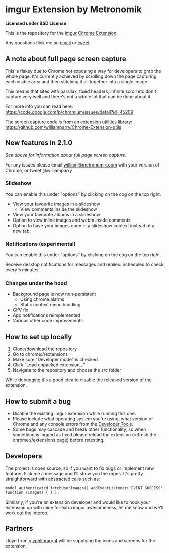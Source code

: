 # imgur Extension by Metronomik #

**Licensed under BSD License**

This is the repository for the [imgur Chrome Extension](https://chrome.google.com/webstore/detail/imgur/ehoopddfhgaehhmphfcooacjdpmbjlao).

Any questions flick me an [email](mailto:william@metronomik.com) or [tweet](https://twitter.com/williamparry)

## A note about full page screen capture ##

This is flakey due to Chrome not exposing a way for developers to grab the whole page. It's currently achieved by scrolling down the page capturing each visible area and then stitching it all together into a single image.

This means that sites with parallax, fixed headers, infinite scroll etc don't capture very well and there's not a whole lot that can be done about it.

For more info you can read here: https://code.google.com/p/chromium/issues/detail?id=45209

The screen capture code is from an extension utilities library: https://github.com/williamparry/Chrome-Extension-utils

## New features in 2.1.0 ##
*See above for information about full page screen capture.*

For any issues please email william@metronomik.com with your version of Chrome, or tweet @williamparry
### Slideshow ###

You can enable this under "options" by clicking on the cog on the top right.

* View your favourite images in a slideshow
   * View comments inside the slideshow
* View your favourite albums in a slideshow
* Option to view inline images and webm inside comments
* Option to have your images open in a slideshow context instead of a new tab

### Notifications (experimental) ###

You can enable this under "options" by clicking on the cog on the top right.

Receive desktop notifications for messages and replies. Scheduled to check every 5 minutes.

### Changes under the hood ###

* Background page is now non-persistent
    * Using chrome.alarms 
    * Static context menu handling
* GifV fix
* App notifications reimplemented
* Various other code improvements

###

## How to set up locally ##

1. Clone/download the repository
2. Go to chrome://extensions
3. Make sure "Developer mode" is checked
4. Click "Load unpacked extension..."
5. Navigate to the repository and choose the *src* folder

While debugging it's a good idea to disable the released version of the extension.

## How to submit a bug ##

* Disable the existing imgur extension while running this one.
* Please include what operating system you're using, what version of Chrome and any console errors from the [Developer Tools](https://developers.google.com/chrome-developer-tools/).
* Some bugs may cascade and break other functionality, so when something is logged as fixed please reload the extension (refresh the chrome://extensions page) before retesting.

## Developers ##

The project is open source, so if you want to fix bugs or implement new features flick me a message and I'll show you the ropes. It's pretty straightforward with abstracted calls such as:

    model.authenticated.fetchUserImages().addEventListener('EVENT_SUCCESS', function (images) { } );

Similarly, if you're an extension developer and would like to hook your extension up with mine for extra imgur awesomeness, let me know and we'll work out the interop.

## Partners ##

Lloyd from [glyphlibrary 4](http://www.glyphlibrary.com/) will be supplying the icons and screens for the extension.
